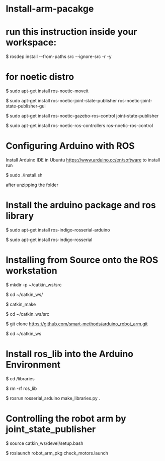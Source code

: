 # Install-arm-pacakge

# run this instruction inside your workspace:
$ rosdep install --from-paths src --ignore-src -r -y

# for noetic distro

$ sudo apt-get install ros-noetic-moveit

$ sudo apt-get install ros-noetic-joint-state-publisher ros-noetic-joint-state-publisher-gui

$ sudo apt-get install ros-noetic-gazebo-ros-control joint-state-publisher

$ sudo apt-get install ros-noetic-ros-controllers ros-noetic-ros-control

# Configuring Arduino with ROS

Install Arduino IDE in Ubuntu https://www.arduino.cc/en/software to install run 

$ sudo ./install.sh 

after unzipping the folder

# Install the arduino package and ros library

$ sudo apt-get install ros-indigo-rosserial-arduino

$ sudo apt-get install ros-indigo-rosserial

# Installing from Source onto the ROS workstation

$ mkdir -p ~/catkin_ws/src

$ cd ~/catkin_ws/

$ catkin_make

$ cd ~/catkin_ws/src

$ git clone https://github.com/smart-methods/arduino_robot_arm.git 

$ cd ~/catkin_ws

# Install ros_lib into the Arduino Environment

$ cd <sketchbook>/libraries
  
$ rm -rf ros_lib
  
$ rosrun rosserial_arduino make_libraries.py .
  

# Controlling the robot arm by joint_state_publisher
  
$ source catkin_ws/devel/setup.bash

$ roslaunch robot_arm_pkg check_motors.launch




